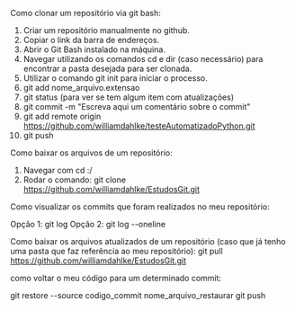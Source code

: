 Como clonar um repositório via git bash:

1) Criar um repositório manualmente no github.
2) Copiar o link da barra de endereços.
3) Abrir o Git Bash instalado na máquina.
4) Navegar utilizando os comandos cd e dir (caso necessário) para encontrar a pasta desejada para ser clonada.
5) Utilizar o comando git init para iniciar o processo.
6) git add nome_arquivo.extensao
7) git status (para ver se tem algum item com atualizações)
8) git commit -m "Escreva aqui um comentário sobre o commit"
9) git add remote origin https://github.com/williamdahlke/testeAutomatizadoPython.git
10) git push


Como baixar os arquivos de um repositório:

1) Navegar com cd :/
2) Rodar o comando: git clone https://github.com/williamdahlke/EstudosGit.git


Como visualizar os commits que foram realizados no meu repositório:

Opção 1: git log
Opção 2: git log --oneline


Como baixar os arquivos atualizados de um repositório (caso que já tenho uma pasta que faz referência ao meu repositório):
git pull https://github.com/williamdahlke/EstudosGit.git

como voltar o meu código para um determinado commit:

git restore --source codigo_commit nome_arquivo_restaurar
git push
